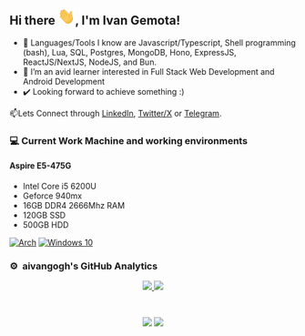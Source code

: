 <h2>Hi there <img src="https://raw.githubusercontent.com/ABSphreak/ABSphreak/master/gifs/Hi.gif" width="30px" height="30px">, I'm Ivan Gemota!</h2>

- 👀 Languages/Tools I know are Javascript/Typescript, Shell programming (bash), Lua, SQL, Postgres, MongoDB, Hono, ExpressJS, ReactJS/NextJS, NodeJS, and Bun.
- 💞️ I’m an avid learner interested in Full Stack Web Development and Android Development
- ✔️ Looking forward to achieve something :)
  
📫Lets Connect through <a href="https://www.linkedin.com/in/aivangogh">LinkedIn</a>, <a href="https://twitter.com/aivangogh">Twitter/X</a> or <a href="https://t.me/aivangogh">Telegram</a>.

### 💻 Current Work Machine and working environments
#### Aspire E5-475G
- Intel Core i5 6200U
- Geforce 940mx
- 16GB DDR4 2666Mhz RAM
- 120GB SSD
- 500GB HDD

[![Arch](https://img.shields.io/badge/-Arch%20Linux-grey?logo=archlinux)](https://archlinux.org/) [![Windows 10](https://img.shields.io/badge/Windows%2010-00adef?style=flat-square&logo=windows&logoColor=ffffff)](https://www.microsoft.com/en-in/software-download/windows10)

### ⚙️ &nbsp;aivangogh's GitHub Analytics
<p align="center">
<a href="https://github.com/aivangogh">
<img height="180em" src="https://github-readme-stats-eight-theta.vercel.app/api?username=aivangogh&show_icons=true&theme=nightowl&include_all_commits=true&count_private=true"/>
<img height="180em" src="https://github-readme-stats-eight-theta.vercel.app/api/top-langs/?username=aivangogh&layout=compact&langs_count=8&theme=nightowl"/>
</a>
</p>

<br>

<p align="center">
 <img src="https://komarev.com/ghpvc/?username=aivangogh&style=flat-square"/>
 <img src="https://img.shields.io/badge/dynamic/json?logo=github&label=GitHub+Followers&labelColor=282c34&color=181717&query=%24.data.totalSubs&url=https%3A%2F%2Fapi.spencerwoo.com%2Fsubstats%2F%3Fsource%3Dgithub%26queryKey%3Daivangogh&longCache=true"/>
</p>

<!--
**aivangogh/aivangogh** is a ✨ _special_ ✨ repository because its `README.md` (this file) appears on your GitHub profile.

Here are some ideas to get you started:

- 🔭 I’m currently working on ...
- 🌱 I’m currently learning ...
- 👯 I’m looking to collaborate on ...
- 🤔 I’m looking for help with ...
- 💬 Ask me about ...
- 📫 How to reach me: ...
- 😄 Pronouns: ...
- ⚡ Fun fact: ...
-->
